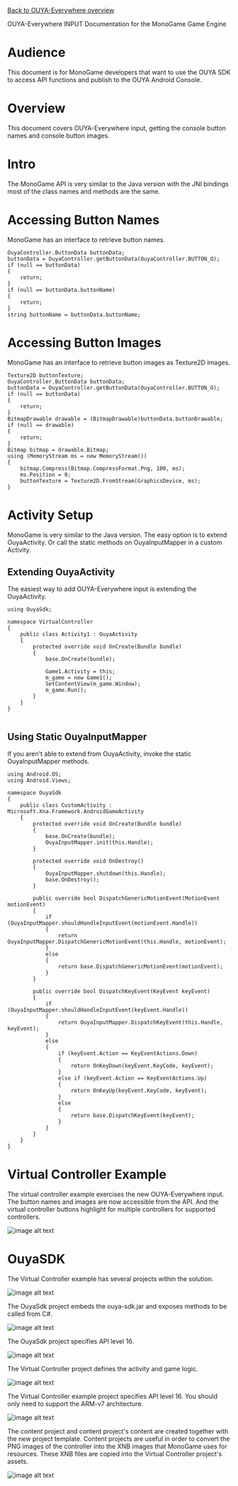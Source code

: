 [Back to OUYA-Everywhere overview](../ouya-everywhere.md)


OUYA-Everywhere INPUT Documentation for the MonoGame Game Engine

# Audience #

This document is for MonoGame developers that want to use the OUYA SDK to access API functions and publish to the OUYA Android Console.

# Overview #

This document covers OUYA-Everywhere input, getting the console button names and console button images.

# Intro #

The MonoGame API is very similar to the Java version with the JNI bindings most of the class names and methods are the same.

# Accessing Button Names #

MonoGame has an interface to retrieve button names.

```
OuyaController.ButtonData buttonData;
buttonData = OuyaController.getButtonData(OuyaController.BUTTON_O);
if (null == buttonData)
{
	return;
}
if (null == buttonData.buttonName)
{
	return;
}
string buttonName = buttonData.buttonName;
```

# Accessing Button Images #

MonoGame has an interface to retrieve button images as Texture2D images.

```
Texture2D buttonTexture;
OuyaController.ButtonData buttonData;
buttonData = OuyaController.getButtonData(OuyaController.BUTTON_O);
if (null == buttonData)
{
	return;
}
BitmapDrawable drawable = (BitmapDrawable)buttonData.buttonDrawable;
if (null == drawable)
{
	return;
}
Bitmap bitmap = drawable.Bitmap;
using (MemoryStream ms = new MemoryStream())
{
	bitmap.Compress(Bitmap.CompressFormat.Png, 100, ms);
	ms.Position = 0;
	buttonTexture = Texture2D.FromStream(GraphicsDevice, ms);
}
```

# Activity Setup #

MonoGame is very similar to the Java version. The easy option is to extend OuyaActivity. Or call the static methods on OuyaInputMapper in a custom Activity.

## Extending OuyaActivity ##

The easiest way to add OUYA-Everywhere input is extending the OuyaActivity.

```
using OuyaSdk;

namespace VirtualController
{
    public class Activity1 : OuyaActivity
    {
        protected override void OnCreate(Bundle bundle)
        {
            base.OnCreate(bundle);

            Game1.Activity = this;
            m_game = new Game1();
            SetContentView(m_game.Window);
            m_game.Run();
        }
    }
}


```

## Using Static OuyaInputMapper ##

If you aren't able to extend from OuyaActivity, invoke the static OuyaInputMapper methods.

```
using Android.OS;
using Android.Views;

namespace OuyaSdk
{
    public class CustomActivity : Microsoft.Xna.Framework.AndroidGameActivity
    {
        protected override void OnCreate(Bundle bundle)
        {
            base.OnCreate(bundle);
            OuyaInputMapper.init(this.Handle);
        }

        protected override void OnDestroy()
        {
            OuyaInputMapper.shutdown(this.Handle);
            base.OnDestroy();
        }

        public override bool DispatchGenericMotionEvent(MotionEvent motionEvent)
        {
            if (OuyaInputMapper.shouldHandleInputEvent(motionEvent.Handle))
            {
                return OuyaInputMapper.DispatchGenericMotionEvent(this.Handle, motionEvent);
            }
            else
            {
                return base.DispatchGenericMotionEvent(motionEvent);
            }
        }

        public override bool DispatchKeyEvent(KeyEvent keyEvent)
        {
            if (OuyaInputMapper.shouldHandleInputEvent(keyEvent.Handle))
            {
                return OuyaInputMapper.DispatchKeyEvent(this.Handle, keyEvent);
            }
            else
            {
                if (keyEvent.Action == KeyEventActions.Down)
                {
                    return OnKeyDown(keyEvent.KeyCode, keyEvent);
                }
                else if (keyEvent.Action == KeyEventActions.Up)
                {
                    return OnKeyUp(keyEvent.KeyCode, keyEvent);
                }
                else
                {
                    return base.DispatchKeyEvent(keyEvent);
                }
            }
        }
    }
}
```

# Virtual Controller Example #

The virtual controller example exercises the new OUYA-Everywhere input. The button names and images are now accessible from the API. And the virtual controller buttons highlight for multiple controllers for supported controllers.

![image alt text](image_6.png)

# OuyaSDK #

The Virtual Controller example has several projects within the solution.

![image alt text](image_2.png)

The OuyaSdk project embeds the ouya-sdk.jar and exposes methods to be called from C#.

![image alt text](image_3.png)

The OuyaSdk project specifies API level 16.

![image alt text](image_1.png)

The Virtual Controller project defines the activity and game logic.

![image alt text](image_4.png)

The Virtual Controller example project specifies API level 16. You should only need to support the ARM-v7 architecture.

![image alt text](image_0.png)

The content project and content project's content are created together with the new project template. Content projects are useful in order to convert the PNG images of the controller into the XNB images that MonoGame uses for resources. These XNB files are copied into the Virtual Controller project's assets.

![image alt text](image_5.png)